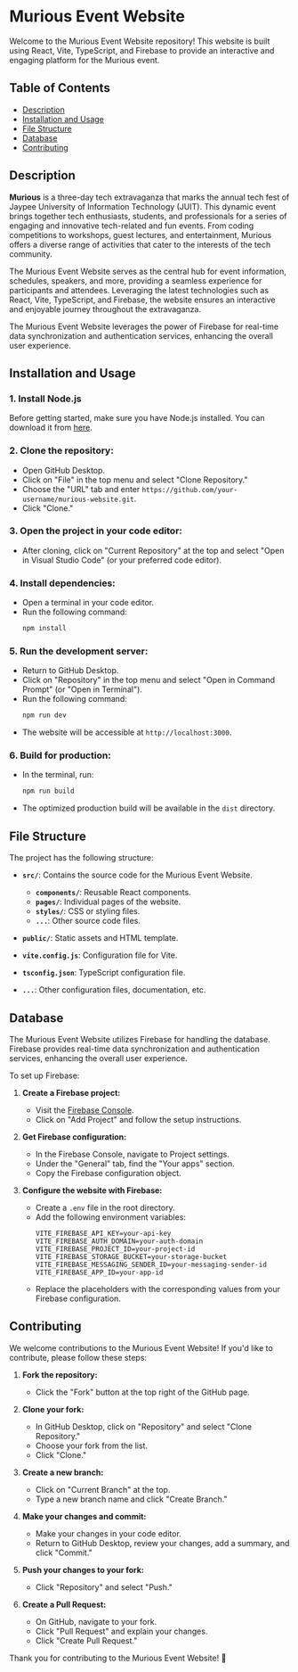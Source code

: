 # Murious Event Website

Welcome to the Murious Event Website repository! This website is built using React, Vite, TypeScript, and Firebase to provide an interactive and engaging platform for the Murious event.

## Table of Contents

- [Description](#description)
- [Installation and Usage](#installation-and-usage)
- [File Structure](#file-structure)
- [Database](#database)
- [Contributing](#contributing)

## Description

**Murious** is a three-day tech extravaganza that marks the annual tech fest of Jaypee University of Information Technology (JUIT). This dynamic event brings together tech enthusiasts, students, and professionals for a series of engaging and innovative tech-related and fun events. From coding competitions to workshops, guest lectures, and entertainment, Murious offers a diverse range of activities that cater to the interests of the tech community.

The Murious Event Website serves as the central hub for event information, schedules, speakers, and more, providing a seamless experience for participants and attendees. Leveraging the latest technologies such as React, Vite, TypeScript, and Firebase, the website ensures an interactive and enjoyable journey throughout the extravaganza.

The Murious Event Website leverages the power of Firebase for real-time data synchronization and authentication services, enhancing the overall user experience.

## Installation and Usage

### 1. Install Node.js

Before getting started, make sure you have Node.js installed. You can download it from [here](https://nodejs.org/en/download).

### 2. Clone the repository:

   - Open GitHub Desktop.
   - Click on "File" in the top menu and select "Clone Repository."
   - Choose the "URL" tab and enter `https://github.com/your-username/murious-website.git`.
   - Click "Clone."

### 3. Open the project in your code editor:

   - After cloning, click on "Current Repository" at the top and select "Open in Visual Studio Code" (or your preferred code editor).

### 4. Install dependencies:

   - Open a terminal in your code editor.
   - Run the following command:
     ```bash
     npm install
     ```

### 5. Run the development server:

   - Return to GitHub Desktop.
   - Click on "Repository" in the top menu and select "Open in Command Prompt" (or "Open in Terminal").
   - Run the following command:
     ```bash
     npm run dev
     ```
   - The website will be accessible at `http://localhost:3000`.

### 6. Build for production:

   - In the terminal, run:
     ```bash
     npm run build
     ```
   - The optimized production build will be available in the `dist` directory.

## File Structure

The project has the following structure:

- **`src/`**: Contains the source code for the Murious Event Website.
  - **`components/`**: Reusable React components.
  - **`pages/`**: Individual pages of the website.
  - **`styles/`**: CSS or styling files.
  - **`...`**: Other source code files.

- **`public/`**: Static assets and HTML template.

- **`vite.config.js`**: Configuration file for Vite.

- **`tsconfig.json`**: TypeScript configuration file.

- **`...`**: Other configuration files, documentation, etc.

## Database

The Murious Event Website utilizes Firebase for handling the database. Firebase provides real-time data synchronization and authentication services, enhancing the overall user experience.

To set up Firebase:

1. **Create a Firebase project:**
   - Visit the [Firebase Console](https://console.firebase.google.com/).
   - Click on "Add Project" and follow the setup instructions.

2. **Get Firebase configuration:**
   - In the Firebase Console, navigate to Project settings.
   - Under the "General" tab, find the "Your apps" section.
   - Copy the Firebase configuration object.

3. **Configure the website with Firebase:**
   - Create a `.env` file in the root directory.
   - Add the following environment variables:
     ```env
     VITE_FIREBASE_API_KEY=your-api-key
     VITE_FIREBASE_AUTH_DOMAIN=your-auth-domain
     VITE_FIREBASE_PROJECT_ID=your-project-id
     VITE_FIREBASE_STORAGE_BUCKET=your-storage-bucket
     VITE_FIREBASE_MESSAGING_SENDER_ID=your-messaging-sender-id
     VITE_FIREBASE_APP_ID=your-app-id
     ```
   - Replace the placeholders with the corresponding values from your Firebase configuration.

## Contributing

We welcome contributions to the Murious Event Website! If you'd like to contribute, please follow these steps:

1. **Fork the repository:**
   - Click the "Fork" button at the top right of the GitHub page.

2. **Clone your fork:**
   - In GitHub Desktop, click on "Repository" and select "Clone Repository."
   - Choose your fork from the list.
   - Click "Clone."

3. **Create a new branch:**
   - Click on "Current Branch" at the top.
   - Type a new branch name and click "Create Branch."

4. **Make your changes and commit:**
   - Make your changes in your code editor.
   - Return to GitHub Desktop, review your changes, add a summary, and click "Commit."

5. **Push your changes to your fork:**
   - Click "Repository" and select "Push."

6. **Create a Pull Request:**
   - On GitHub, navigate to your fork.
   - Click "Pull Request" and explain your changes.
   - Click "Create Pull Request."

Thank you for contributing to the Murious Event Website! 🚀
